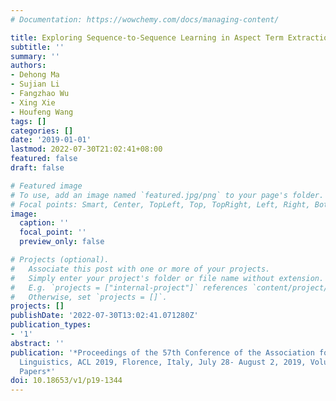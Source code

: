 ```yaml
---
# Documentation: https://wowchemy.com/docs/managing-content/

title: Exploring Sequence-to-Sequence Learning in Aspect Term Extraction
subtitle: ''
summary: ''
authors:
- Dehong Ma
- Sujian Li
- Fangzhao Wu
- Xing Xie
- Houfeng Wang
tags: []
categories: []
date: '2019-01-01'
lastmod: 2022-07-30T21:02:41+08:00
featured: false
draft: false

# Featured image
# To use, add an image named `featured.jpg/png` to your page's folder.
# Focal points: Smart, Center, TopLeft, Top, TopRight, Left, Right, BottomLeft, Bottom, BottomRight.
image:
  caption: ''
  focal_point: ''
  preview_only: false

# Projects (optional).
#   Associate this post with one or more of your projects.
#   Simply enter your project's folder or file name without extension.
#   E.g. `projects = ["internal-project"]` references `content/project/deep-learning/index.md`.
#   Otherwise, set `projects = []`.
projects: []
publishDate: '2022-07-30T13:02:41.071280Z'
publication_types:
- '1'
abstract: ''
publication: '*Proceedings of the 57th Conference of the Association for Computational
  Linguistics, ACL 2019, Florence, Italy, July 28- August 2, 2019, Volume 1: Long
  Papers*'
doi: 10.18653/v1/p19-1344
---
```

